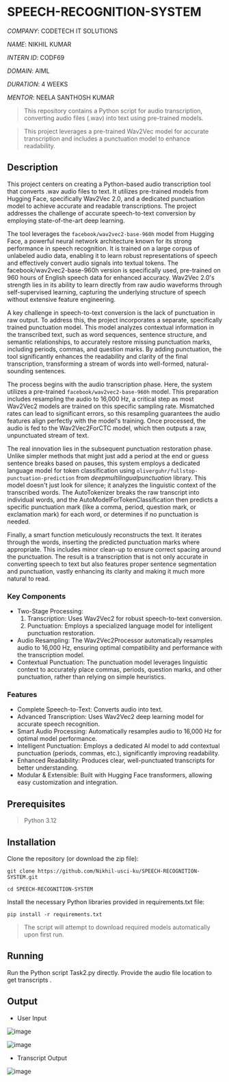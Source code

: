 # SPEECH-RECOGNITION-SYSTEM

*COMPANY*: CODETECH IT SOLUTIONS

*NAME*: NIKHIL KUMAR

*INTERN ID*: CODF69

*DOMAIN*: AIML

*DURATION*: 4 WEEKS

*MENTOR*: NEELA SANTHOSH KUMAR

> This repository contains a Python script for audio transcription, converting audio files (.wav) into text using pre-trained models.

> This project leverages a pre-trained Wav2Vec model for accurate transcription and includes a punctuation model to enhance readability.

##   Description
This project centers on creating a Python-based audio transcription tool that converts .wav audio files to text. It utilizes pre-trained models from Hugging Face, specifically Wav2Vec 2.0, and a dedicated punctuation model to achieve accurate and readable transcriptions.  The project addresses the challenge of accurate speech-to-text conversion by employing state-of-the-art deep learning.

The tool leverages the `facebook/wav2vec2-base-960h` model from Hugging Face, a powerful neural network architecture known for its strong performance in speech recognition.  It is trained on a large corpus of unlabeled audio data, enabling it to learn robust representations of speech and effectively convert audio signals into textual tokens. The facebook/wav2vec2-base-960h version is specifically used, pre-trained on 960 hours of English speech data for enhanced accuracy.  Wav2Vec 2.0's strength lies in its ability to learn directly from raw audio waveforms through self-supervised learning, capturing the underlying structure of speech without extensive feature engineering.

A key challenge in speech-to-text conversion is the lack of punctuation in raw output. To address this, the project incorporates a separate, specifically trained punctuation model.  This model analyzes contextual information in the transcribed text, such as word sequences, sentence structure, and semantic relationships, to accurately restore missing punctuation marks, including periods, commas, and question marks.  By adding punctuation, the tool significantly enhances the readability and clarity of the final transcription, transforming a stream of words into well-formed, natural-sounding sentences.

The process begins with the audio transcription phase. Here, the system utilizes a pre-trained `facebook/wav2vec2-base-960h` model. This preparation includes resampling the audio to 16,000 Hz, a critical step as most Wav2Vec2 models are trained on this specific sampling rate. Mismatched rates can lead to significant errors, so this resampling guarantees the audio features align perfectly with the model's training. Once processed, the audio is fed to the Wav2Vec2ForCTC model, which then outputs a raw, unpunctuated stream of text.

The real innovation lies in the subsequent punctuation restoration phase. Unlike simpler methods that might just add a period at the end or guess sentence breaks based on pauses, this system employs a dedicated language model for token classification using `oliverguhr/fullstop-punctuation-prediction` from *deepmultilingualpunctuation* library. This model doesn't just look for silence; it analyzes the linguistic context of the transcribed words. The AutoTokenizer breaks the raw transcript into individual words, and the AutoModelForTokenClassification then predicts a specific punctuation mark (like a comma, period, question mark, or exclamation mark) for each word, or determines if no punctuation is needed.

Finally, a smart function meticulously reconstructs the text. It iterates through the words, inserting the predicted punctuation marks where appropriate. This includes minor clean-up to ensure correct spacing around the punctuation. The result is a transcription that is not only accurate in converting speech to text but also features proper sentence segmentation and punctuation, vastly enhancing its clarity and making it much more natural to read.

### Key Components
* Two-Stage Processing:
  1. Transcription: Uses Wav2Vec2 for robust speech-to-text conversion.
  2. Punctuation: Employs a specialized language model for intelligent punctuation restoration.
* Audio Resampling: The Wav2Vec2Processor automatically resamples audio to 16,000 Hz, ensuring optimal compatibility and performance with the transcription model.
* Contextual Punctuation: The punctuation model leverages linguistic context to accurately place commas, periods, question marks, and other punctuation, rather than relying on simple heuristics.

### Features
* Complete Speech-to-Text: Converts audio into text.
* Advanced Transcription: Uses Wav2Vec2 deep learning model for accurate speech recognition.
* Smart Audio Processing: Automatically resamples audio to 16,000 Hz for optimal model performance.
* Intelligent Punctuation: Employs a dedicated AI model to add contextual punctuation (periods, commas, etc.), significantly improving readability.
* Enhanced Readability: Produces clear, well-punctuated transcripts for better understanding.
* Modular & Extensible: Built with Hugging Face transformers, allowing easy customization and integration.

## Prerequisites
> Python 3.12

## Installation
Clone the repository (or download the zip file):

`git clone https://github.com/Nikhil-usci-ku/SPEECH-RECOGNITION-SYSTEM.git`

`cd SPEECH-RECOGNITION-SYSTEM`

Install the necessary Python libraries provided in requirements.txt file:

`pip install -r requirements.txt`

> The script will attempt to download required models automatically upon first run.

## Running
Run the Python script Task2.py directly. Provide the audio file location to get transcripts .

## Output
* User Input

![image](https://github.com/user-attachments/assets/7a0e7c01-6b1a-44a2-9a14-6166ae51bc74)

![image](https://github.com/user-attachments/assets/d239df42-82df-490b-b1c7-dd5005120d91)

* Transcript Output

![image](https://github.com/user-attachments/assets/26e5021b-2b45-4a4a-bd1f-140a9297f8fd)
